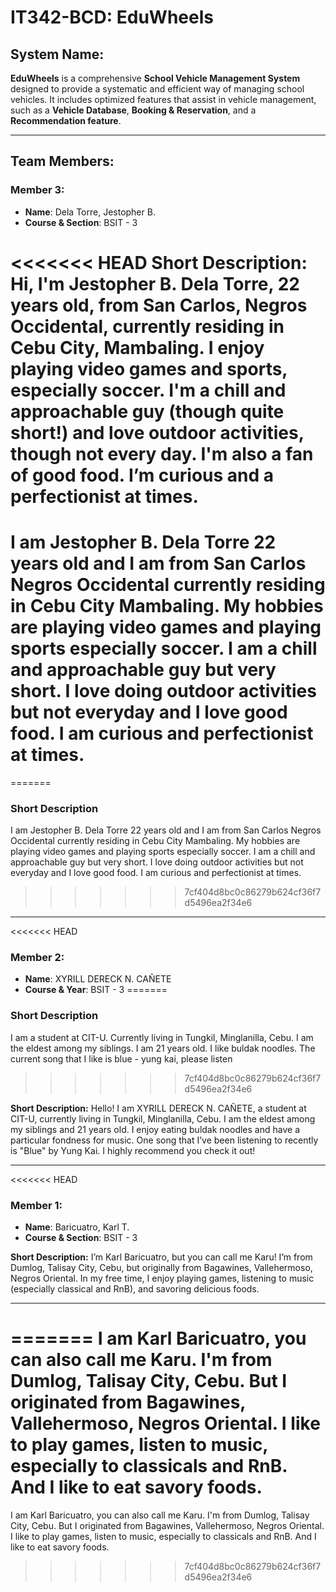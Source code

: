 # **IT342-BCD: EduWheels**

## **System Name:**
**EduWheels** is a comprehensive **School Vehicle Management System** designed to provide a systematic and efficient way of managing school vehicles. It includes optimized features that assist in vehicle management, such as a **Vehicle Database**, **Booking & Reservation**, and a **Recommendation feature**.

---

## **Team Members:**

### **Member 3:**
- **Name**: Dela Torre, Jestopher B.
- **Course & Section**: BSIT - 3

<<<<<<< HEAD
**Short Description:**
Hi, I'm Jestopher B. Dela Torre, 22 years old, from San Carlos, Negros Occidental, currently residing in Cebu City, Mambaling. I enjoy playing video games and sports, especially soccer. I'm a chill and approachable guy (though quite short!) and love outdoor activities, though not every day. I'm also a fan of good food. I’m curious and a perfectionist at times.
=======
I am Jestopher B. Dela Torre 22 years old and I am from San Carlos Negros Occidental currently residing in Cebu City Mambaling. My hobbies are playing video games and playing sports especially soccer. I am a chill and approachable guy but very short. I love doing outdoor activities but not everyday and I love good food. I am curious and perfectionist at times. 
=======
=======
### Short Description

I am Jestopher B. Dela Torre 22 years old and I am from San Carlos Negros Occidental currently residing in Cebu City Mambaling. My hobbies are playing video games and playing sports especially soccer. I am a chill and approachable guy but very short. I love doing outdoor activities but not everyday and I love good food. I am curious and perfectionist at times. 

>>>>>>> 7cf404d8bc0c86279b624cf36f7d5496ea2f34e6

---

<<<<<<< HEAD
### **Member 2:**
- **Name**: XYRILL DERECK N. CAÑETE
- **Course & Year**: BSIT - 3
=======
### Short Description 

I am a student at CIT-U. Currently living in Tungkil, Minglanilla, Cebu. I am the eldest among my siblings. I am 21 years old. I like buldak noodles.
The current song that I like is blue - yung kai, please listen
>>>>>>> 7cf404d8bc0c86279b624cf36f7d5496ea2f34e6

**Short Description:**
Hello! I am XYRILL DERECK N. CAÑETE, a student at CIT-U, currently living in Tungkil, Minglanilla, Cebu. I am the eldest among my siblings and 21 years old. I enjoy eating buldak noodles and have a particular fondness for music. One song that I’ve been listening to recently is "Blue" by Yung Kai. I highly recommend you check it out!

---

<<<<<<< HEAD
### **Member 1:**
- **Name**: Baricuatro, Karl T.
- **Course & Section**: BSIT - 3

**Short Description:**
I’m Karl Baricuatro, but you can call me Karu! I’m from Dumlog, Talisay City, Cebu, but originally from Bagawines, Vallehermoso, Negros Oriental. In my free time, I enjoy playing games, listening to music (especially classical and RnB), and savoring delicious foods.

---
=======
I am Karl Baricuatro, you can also call me Karu. I'm from Dumlog, Talisay City, Cebu. But I originated from Bagawines, Vallehermoso, Negros Oriental. I like to play games, listen to music, especially to classicals and RnB. And I like to eat savory foods.
=======
I am Karl Baricuatro, you can also call me Karu. I'm from Dumlog, Talisay City, Cebu. But I originated from Bagawines, Vallehermoso, Negros Oriental. I like to play games, listen to music, especially to classicals and RnB. And I like to eat savory foods.

>>>>>>> 7cf404d8bc0c86279b624cf36f7d5496ea2f34e6
